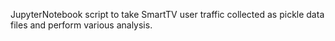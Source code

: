 JupyterNotebook script to take SmartTV user traffic collected as pickle data files and perform various analysis.
